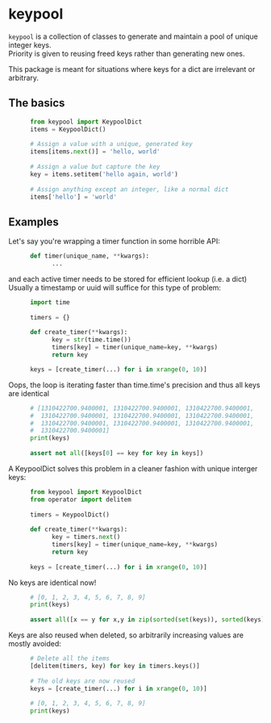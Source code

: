 # keypool

`keypool` is a collection of classes to generate and maintain a pool of unique integer keys.  
Priority is given to reusing freed keys rather than generating new ones.

This package is meant for situations where keys for a dict are irrelevant or
arbitrary.

## The basics
```python
      from keypool import KeypoolDict
      items = KeypoolDict()
      
      # Assign a value with a unique, generated key
      items[items.next()] = 'hello, world'
      
      # Assign a value but capture the key
      key = items.setitem('hello again, world')
      
      # Assign anything except an integer, like a normal dict
      items['hello'] = 'world'
```
## Examples

Let's say you're wrapping a timer function in some horrible API:
```python
      def timer(unique_name, **kwargs):
            ...
```
            
and each active timer needs to be stored for efficient lookup (i.e. a dict)
Usually a timestamp or uuid will suffice for this type of problem:
```python
      import time
      
      timers = {}
      
      def create_timer(**kwargs):                  
            key = str(time.time())
            timers[key] = timer(unique_name=key, **kwargs)
            return key

      keys = [create_timer(...) for i in xrange(0, 10)]
```

Oops, the loop is iterating faster than time.time's precision and
thus all keys are identical
```python      
      # [1310422700.9400001, 1310422700.9400001, 1310422700.9400001, 
      #  1310422700.9400001, 1310422700.9400001, 1310422700.9400001, 
      #  1310422700.9400001, 1310422700.9400001, 1310422700.9400001, 
      #  1310422700.9400001]
      print(keys)
      
      assert not all([keys[0] == key for key in keys])        
```
            
A KeypoolDict solves this problem in a cleaner fashion with unique interger keys:
```python
      from keypool import KeypoolDict
      from operator import delitem
      
      timers = KeypoolDict()
      
      def create_timer(**kwargs):
            key = timers.next()
            timers[key] = timer(unique_name=key, **kwargs)
            return key
      
      keys = [create_timer(...) for i in xrange(0, 10)]
```

No keys are identical now!
```python     
      # [0, 1, 2, 3, 4, 5, 6, 7, 8, 9]
      print(keys)      
      
      assert all([x == y for x,y in zip(sorted(set(keys)), sorted(keys))])
```

Keys are also reused when deleted, so arbitrarily increasing values are mostly avoided:
```python
      # Delete all the items
      [delitem(timers, key) for key in timers.keys()]
      
      # The old keys are now reused      
      keys = [create_timer(...) for i in xrange(0, 10)]
      
      # [0, 1, 2, 3, 4, 5, 6, 7, 8, 9]
      print(keys)      
```